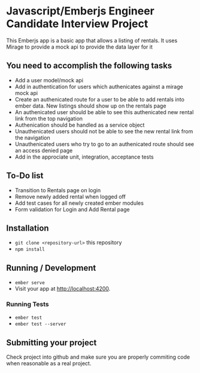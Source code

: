 # Javascript/Emberjs Engineer Candidate Interview Project
This Emberjs app is a basic app that allows a listing of rentals. It uses Mirage to provide a mock api to provide the data layer for it

## You need to accomplish the following tasks
* Add a user model/mock api
* Add in authentication for users which authenicates against a mirage mock api
* Create an authenicated route for a user to be able to add rentals into ember data. New listings should show up on the rentals page
* An authenicated user should be able to see this authenicated new rental link from the top navigation
* Authenication should be handled as a service object
* Unauthenicated users should not be able to see the new rental link from the navigation
* Unauthenicated users who try to go to an authenicated route should see an access denied page
* Add in the approciate unit, integration, acceptance tests

## To-Do list
* Transition to Rentals page on login
* Remove newly added rental when logged off
* Add test cases for all newly created ember modules
* Form validation for Login and Add Rental page

## Installation

* `git clone <repository-url>` this repository
* `npm install`

## Running / Development

* `ember serve`
* Visit your app at [http://localhost:4200](http://localhost:4200).

### Running Tests

* `ember test`
* `ember test --server`

## Submitting your project

Check project into github and make sure you are properly commiting code when reasonable as a real project.
